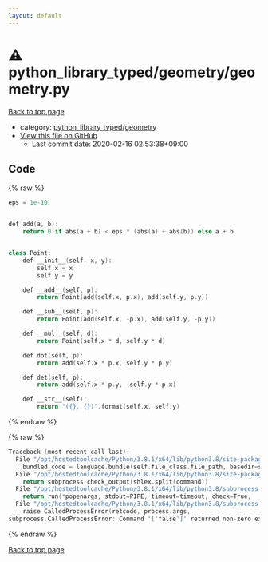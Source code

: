 ```yaml
---
layout: default
---
```


<!-- mathjax config similar to math.stackexchange -->
<script type="text/javascript" async
  src="https://cdnjs.cloudflare.com/ajax/libs/mathjax/2.7.5/MathJax.js?config=TeX-MML-AM_CHTML">
</script>
<script type="text/x-mathjax-config">
  MathJax.Hub.Config({
    TeX: { equationNumbers: { autoNumber: "AMS" }},
    tex2jax: {
      inlineMath: [ ['$','$'] ],
      processEscapes: true
    },
    "HTML-CSS": { matchFontHeight: false },
    displayAlign: "left",
    displayIndent: "2em"
  });
</script>

<script type="text/javascript" src="https://cdnjs.cloudflare.com/ajax/libs/jquery/3.4.1/jquery.min.js"></script>
<script src="https://cdn.jsdelivr.net/npm/jquery-balloon-js@1.1.2/jquery.balloon.min.js" integrity="sha256-ZEYs9VrgAeNuPvs15E39OsyOJaIkXEEt10fzxJ20+2I=" crossorigin="anonymous"></script>
<script type="text/javascript" src="../../../assets/js/copy-button.js"></script>
<link rel="stylesheet" href="../../../assets/css/copy-button.css" />


# :warning: python_library_typed/geometry/geometry.py

<a href="../../../index.html">Back to top page</a>

* category: <a href="../../../index.html#8f04bd9e27216e5afe99d60f70335c05">python_library_typed/geometry</a>
* <a href="{{ site.github.repository_url }}/blob/master/python_library_typed/geometry/geometry.py">View this file on GitHub</a>
    - Last commit date: 2020-02-16 02:53:38+09:00




## Code

<a id="unbundled"></a>
{% raw %}
```cpp
eps = 1e-10


def add(a, b):
    return 0 if abs(a + b) < eps * (abs(a) + abs(b)) else a + b


class Point:
    def __init__(self, x, y):
        self.x = x
        self.y = y

    def __add__(self, p):
        return Point(add(self.x, p.x), add(self.y, p.y))

    def __sub__(self, p):
        return Point(add(self.x, -p.x), add(self.y, -p.y))

    def __mul__(self, d):
        return Point(self.x * d, self.y * d)

    def dot(self, p):
        return add(self.x * p.x, self.y * p.y)

    def det(self, p):
        return add(self.x * p.y, -self.y * p.x)

    def __str__(self):
        return "({}, {})".format(self.x, self.y)

```
{% endraw %}

<a id="bundled"></a>
{% raw %}
```cpp
Traceback (most recent call last):
  File "/opt/hostedtoolcache/Python/3.8.1/x64/lib/python3.8/site-packages/onlinejudge_verify/docs.py", line 347, in write_contents
    bundled_code = language.bundle(self.file_class.file_path, basedir=self.cpp_source_path)
  File "/opt/hostedtoolcache/Python/3.8.1/x64/lib/python3.8/site-packages/onlinejudge_verify/languages/other.py", line 48, in bundle
    return subprocess.check_output(shlex.split(command))
  File "/opt/hostedtoolcache/Python/3.8.1/x64/lib/python3.8/subprocess.py", line 411, in check_output
    return run(*popenargs, stdout=PIPE, timeout=timeout, check=True,
  File "/opt/hostedtoolcache/Python/3.8.1/x64/lib/python3.8/subprocess.py", line 512, in run
    raise CalledProcessError(retcode, process.args,
subprocess.CalledProcessError: Command '['false']' returned non-zero exit status 1.

```
{% endraw %}

<a href="../../../index.html">Back to top page</a>

